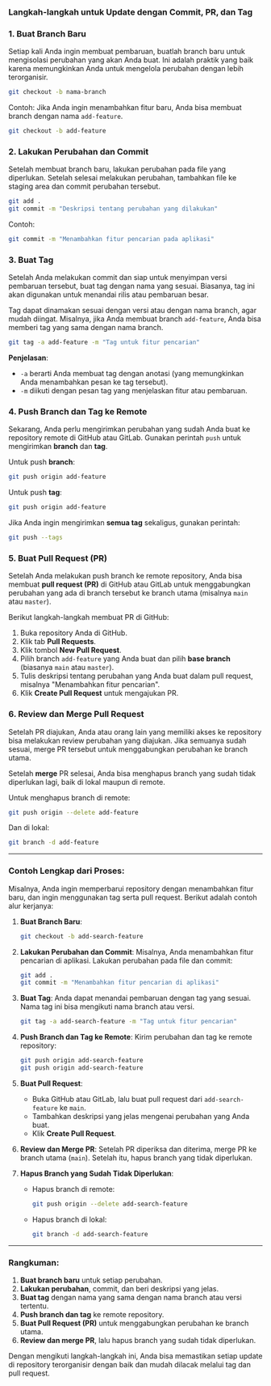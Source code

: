### **Langkah-langkah untuk Update dengan Commit, PR, dan Tag**

### 1. **Buat Branch Baru**
Setiap kali Anda ingin membuat pembaruan, buatlah branch baru untuk mengisolasi perubahan yang akan Anda buat. Ini adalah praktik yang baik karena memungkinkan Anda untuk mengelola perubahan dengan lebih terorganisir.

```bash
git checkout -b nama-branch
```

Contoh: Jika Anda ingin menambahkan fitur baru, Anda bisa membuat branch dengan nama `add-feature`.

```bash
git checkout -b add-feature
```

### 2. **Lakukan Perubahan dan Commit**
Setelah membuat branch baru, lakukan perubahan pada file yang diperlukan. Setelah selesai melakukan perubahan, tambahkan file ke staging area dan commit perubahan tersebut.

```bash
git add .
git commit -m "Deskripsi tentang perubahan yang dilakukan"
```

Contoh:
```bash
git commit -m "Menambahkan fitur pencarian pada aplikasi"
```

### 3. **Buat Tag**
Setelah Anda melakukan commit dan siap untuk menyimpan versi pembaruan tersebut, buat tag dengan nama yang sesuai. Biasanya, tag ini akan digunakan untuk menandai rilis atau pembaruan besar.

Tag dapat dinamakan sesuai dengan versi atau dengan nama branch, agar mudah diingat. Misalnya, jika Anda membuat branch `add-feature`, Anda bisa memberi tag yang sama dengan nama branch.

```bash
git tag -a add-feature -m "Tag untuk fitur pencarian"
```

**Penjelasan**:
- `-a` berarti Anda membuat tag dengan anotasi (yang memungkinkan Anda menambahkan pesan ke tag tersebut).
- `-m` diikuti dengan pesan tag yang menjelaskan fitur atau pembaruan.

### 4. **Push Branch dan Tag ke Remote**
Sekarang, Anda perlu mengirimkan perubahan yang sudah Anda buat ke repository remote di GitHub atau GitLab. Gunakan perintah `push` untuk mengirimkan **branch** dan **tag**.

Untuk push **branch**:
```bash
git push origin add-feature
```

Untuk push **tag**:
```bash
git push origin add-feature
```

Jika Anda ingin mengirimkan **semua tag** sekaligus, gunakan perintah:
```bash
git push --tags
```

### 5. **Buat Pull Request (PR)**
Setelah Anda melakukan push branch ke remote repository, Anda bisa membuat **pull request (PR)** di GitHub atau GitLab untuk menggabungkan perubahan yang ada di branch tersebut ke branch utama (misalnya `main` atau `master`).

Berikut langkah-langkah membuat PR di GitHub:
1. Buka repository Anda di GitHub.
2. Klik tab **Pull Requests**.
3. Klik tombol **New Pull Request**.
4. Pilih branch `add-feature` yang Anda buat dan pilih **base branch** (biasanya `main` atau `master`).
5. Tulis deskripsi tentang perubahan yang Anda buat dalam pull request, misalnya "Menambahkan fitur pencarian".
6. Klik **Create Pull Request** untuk mengajukan PR.

### 6. **Review dan Merge Pull Request**
Setelah PR diajukan, Anda atau orang lain yang memiliki akses ke repository bisa melakukan review perubahan yang diajukan. Jika semuanya sudah sesuai, merge PR tersebut untuk menggabungkan perubahan ke branch utama.

Setelah **merge** PR selesai, Anda bisa menghapus branch yang sudah tidak diperlukan lagi, baik di lokal maupun di remote.

Untuk menghapus branch di remote:
```bash
git push origin --delete add-feature
```

Dan di lokal:
```bash
git branch -d add-feature
```

---

### **Contoh Lengkap dari Proses:**

Misalnya, Anda ingin memperbarui repository dengan menambahkan fitur baru, dan ingin menggunakan tag serta pull request. Berikut adalah contoh alur kerjanya:

1. **Buat Branch Baru**:
   ```bash
   git checkout -b add-search-feature
   ```

2. **Lakukan Perubahan dan Commit**:
   Misalnya, Anda menambahkan fitur pencarian di aplikasi. Lakukan perubahan pada file dan commit:
   ```bash
   git add .
   git commit -m "Menambahkan fitur pencarian di aplikasi"
   ```

3. **Buat Tag**:
   Anda dapat menandai pembaruan dengan tag yang sesuai. Nama tag ini bisa mengikuti nama branch atau versi.
   ```bash
   git tag -a add-search-feature -m "Tag untuk fitur pencarian"
   ```

4. **Push Branch dan Tag ke Remote**:
   Kirim perubahan dan tag ke remote repository:
   ```bash
   git push origin add-search-feature
   git push origin add-search-feature
   ```

5. **Buat Pull Request**:
   - Buka GitHub atau GitLab, lalu buat pull request dari `add-search-feature` ke `main`.
   - Tambahkan deskripsi yang jelas mengenai perubahan yang Anda buat.
   - Klik **Create Pull Request**.

6. **Review dan Merge PR**:
   Setelah PR diperiksa dan diterima, merge PR ke branch utama (`main`). Setelah itu, hapus branch yang tidak diperlukan.

7. **Hapus Branch yang Sudah Tidak Diperlukan**:
   - Hapus branch di remote:
     ```bash
     git push origin --delete add-search-feature
     ```

   - Hapus branch di lokal:
     ```bash
     git branch -d add-search-feature
     ```

---

### **Rangkuman:**
1. **Buat branch baru** untuk setiap perubahan.
2. **Lakukan perubahan**, commit, dan beri deskripsi yang jelas.
3. **Buat tag** dengan nama yang sama dengan nama branch atau versi tertentu.
4. **Push branch dan tag** ke remote repository.
5. **Buat Pull Request (PR)** untuk menggabungkan perubahan ke branch utama.
6. **Review dan merge PR**, lalu hapus branch yang sudah tidak diperlukan.

Dengan mengikuti langkah-langkah ini, Anda bisa memastikan setiap update di repository terorganisir dengan baik dan mudah dilacak melalui tag dan pull request.